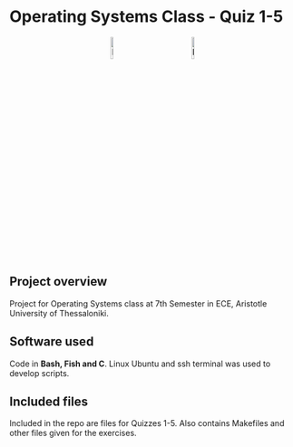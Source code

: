 # Operating Systems Class - Quiz 1-5

<p align=center> 
  <img src="https://github.com/tsarnadelis/OS-quiz/assets/81568914/1c43187e-7e43-4e77-8d8e-1d44efd62cb2" width=10% length=auto alt="Linux">
  &emsp;&emsp;&emsp;&emsp;&emsp;&emsp;
  <img src="https://upload.wikimedia.org/wikipedia/commons/thumb/4/4b/Bash_Logo_Colored.svg/2048px-Bash_Logo_Colored.svg.png" width=10% length=auto alt="Bash">
</p>

## Project overview
Project for Operating Systems class at 7th Semester in ECE, Aristotle University of Thessaloniki.

## Software used
Code in **Bash, Fish and C**. Linux Ubuntu and ssh terminal was used to develop scripts.

## Included files
Included in the repo are files for Quizzes 1-5. Also contains Makefiles and other files given for the exercises.



